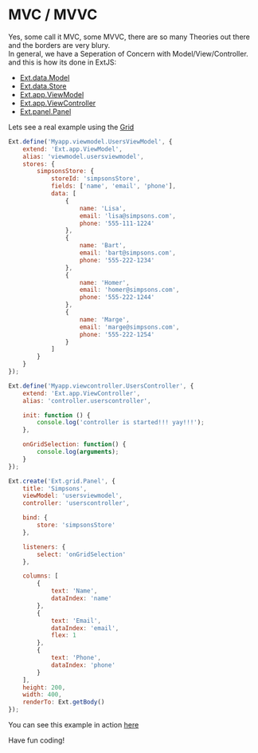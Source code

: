 # MVC / MVVC
Yes, some call it MVC, some MVVC, there are so many Theories out there and the borders are very blury.  
In general, we have a Seperation of Concern with Model/View/Controller.  
and this is how its done in ExtJS:  
- [Ext.data.Model](http://docs.sencha.com/extjs/6.2.1/classic/Ext.data.Model.html)
- [Ext.data.Store](http://docs.sencha.com/extjs/6.2.1/classic/Ext.data.Store.html)
- [Ext.app.ViewModel](http://docs.sencha.com/extjs/6.2.1/classic/Ext.app.ViewModel.html)
- [Ext.app.ViewController](http://docs.sencha.com/extjs/6.2.1/classic/Ext.app.ViewController.html)
- [Ext.panel.Panel](http://docs.sencha.com/extjs/6.2.1/classic/Ext.panel.Panel.html)

Lets see a real example using the [Grid](http://docs.sencha.com/extjs/6.2.1/classic/Ext.grid.Panel.html)  

```javascript
Ext.define('Myapp.viewmodel.UsersViewModel', {
    extend: 'Ext.app.ViewModel',
    alias: 'viewmodel.usersviewmodel',
    stores: {
        simpsonsStore: {
            storeId: 'simpsonsStore',
            fields: ['name', 'email', 'phone'],
            data: [
                {
                    name: 'Lisa',
                    email: 'lisa@simpsons.com',
                    phone: '555-111-1224'
                }, 
                {
                    name: 'Bart',
                    email: 'bart@simpsons.com',
                    phone: '555-222-1234'
                }, 
                {
                    name: 'Homer',
                    email: 'homer@simpsons.com',
                    phone: '555-222-1244'
                }, 
                {
                    name: 'Marge',
                    email: 'marge@simpsons.com',
                    phone: '555-222-1254'
                }
            ]
        }
    }
});

Ext.define('Myapp.viewcontroller.UsersController', {
    extend: 'Ext.app.ViewController',
    alias: 'controller.userscontroller',

    init: function () {
        console.log('controller is started!!! yay!!!');
    },

    onGridSelection: function() {
        console.log(arguments);
    }
});

Ext.create('Ext.grid.Panel', {
    title: 'Simpsons',
    viewModel: 'usersviewmodel',
    controller: 'userscontroller',

    bind: {
        store: 'simpsonsStore'
    },

    listeners: {
        select: 'onGridSelection'
    },

    columns: [
        {
            text: 'Name',
            dataIndex: 'name'
        }, 
        {
            text: 'Email',
            dataIndex: 'email',
            flex: 1
        }, 
        {
            text: 'Phone',
            dataIndex: 'phone'
        }
    ],
    height: 200,
    width: 400,
    renderTo: Ext.getBody()
});
```

You can see this example in action [here](https://fiddle.sencha.com/#view/editor&fiddle/1v7i)

Have fun coding!
